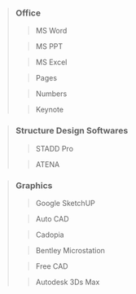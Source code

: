 > ### Office
>
>> MS Word
>
>> MS PPT
>
>> MS Excel
>
>> Pages
>
>> Numbers
>
>> Keynote

> ### Structure Design Softwares
>
>> STADD Pro
>
>> ATENA

> ### Graphics
>
>> Google SketchUP
>
>> Auto CAD
>
>> Cadopia
>
>> Bentley Microstation
>
>> Free CAD
>
>> Autodesk 3Ds Max
